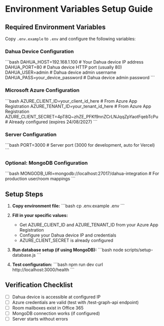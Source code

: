 # Environment Variables Setup Guide

## Required Environment Variables

Copy `.env.example` to `.env` and configure the following variables:

### Dahua Device Configuration
\`\`\`bash
DAHUA_HOST=192.168.1.100        # Your Dahua device IP address
DAHUA_PORT=80                   # Dahua device HTTP port (usually 80)
DAHUA_USER=admin                # Dahua device admin username
DAHUA_PASS=your_device_password # Dahua device admin password
\`\`\`

### Microsoft Azure Configuration
\`\`\`bash
AZURE_CLIENT_ID=your_client_id_here                    # From Azure App Registration
AZURE_TENANT_ID=your_tenant_id_here                    # From Azure App Registration  
AZURE_CLIENT_SECRET=4pT8Q~zhZE_PFKf9nnZCrLNJqqZpYaotFqebTcPu # Already configured (expires 24/08/2027)
\`\`\`

### Server Configuration
\`\`\`bash
PORT=3000                       # Server port (3000 for development, auto for Vercel)
\`\`\`

### Optional: MongoDB Configuration
\`\`\`bash
MONGODB_URI=mongodb://localhost:27017/dahua-integration # For production user/room mappings
\`\`\`

## Setup Steps

1. **Copy environment file:**
   \`\`\`bash
   cp .env.example .env
   \`\`\`

2. **Fill in your specific values:**
   - Get AZURE_CLIENT_ID and AZURE_TENANT_ID from your Azure App Registration
   - Configure your Dahua device IP and credentials
   - AZURE_CLIENT_SECRET is already configured

3. **Run database setup (if using MongoDB):**
   \`\`\`bash
   node scripts/setup-database.js
   \`\`\`

4. **Test configuration:**
   \`\`\`bash
   npm run dev
   curl http://localhost:3000/health
   \`\`\`

## Verification Checklist

- [ ] Dahua device is accessible at configured IP
- [ ] Azure credentials are valid (test with /test-graph-api endpoint)
- [ ] Room mailboxes exist in Office 365
- [ ] MongoDB connection works (if configured)
- [ ] Server starts without errors
